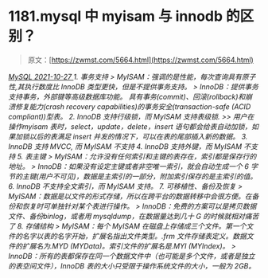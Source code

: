 <!--yml
category: 未分类
date: 0001-01-01 00:00:00
--->

# 1181.mysql 中 myisam 与 innodb 的区别？

> 原文：[https://zwmst.com/5664.html](https://zwmst.com/5664.html)

   [ *MySQL* ](https://zwmst.com/mysql)*[ <time datetime="2021-10-28T01:17:28+08:00"> 2021-10-27 </time> ](https://zwmst.com/5664.html)  1.  事务支持 > MyISAM：强调的是性能，每次查询具有原子性,其执行数度比 InnoDB 类型更快，但是不提供事务支持。 > InnoDB：提供事务支持事务，外部键等高级数据库功能。 具有事务(commit)、回滚(rollback)和崩溃修复能力(crash recovery capabilities)的事务安全(transaction-safe (ACID compliant))型表。
2.  InnoDB 支持行级锁，而 MyISAM 支持表级锁. >> 用户在操作myisam 表时，select，update，delete，insert 语句都会给表自动加锁，如果加锁以后的表满足 insert 并发的情况下，可以在表的尾部插入新的数据。
3.  InnoDB 支持 MVCC, 而 MyISAM 不支持
4.  InnoDB 支持外键，而 MyISAM 不支持
5.  表主键 > MyISAM：允许没有任何索引和主键的表存在，索引都是保存行的地址。 > InnoDB：如果没有设定主键或者非空唯一索引，就会自动生成一个 6 字节的主键(用户不可见)，数据是主索引的一部分，附加索引保存的是主索引的值。
6.  InnoDB 不支持全文索引，而 MyISAM 支持。
7.  可移植性、备份及恢复 > MyISAM：数据是以文件的形式存储，所以在跨平台的数据转移中会很方便。在备份和恢复时可单独针对某个表进行操作。 > InnoDB：免费的方案可以是拷贝数据文件、备份binlog，或者用 mysqldump，在数据量达到几十 G 的时候就相对痛苦了
8.  存储结构 > MyISAM：每个 MyISAM 在磁盘上存储成三个文件。第一个文件的名字以表的名字开始，扩展名指出文件类型。.frm 文件存储表定义。数据文件的扩展名为.MYD (MYData)。索引文件的扩展名是.MYI (MYIndex)。 > InnoDB：所有的表都保存在同一个数据文件中（也可能是多个文件，或者是独立的表空间文件），InnoDB 表的大小只受限于操作系统文件的大小，一般为 2GB。*